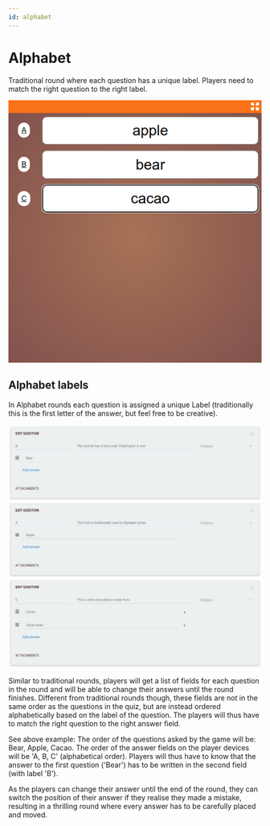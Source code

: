 ```yaml
---
id: alphabet
---
```


# Alphabet
Traditional round where each question has a unique label. Players need to match the right question to the right label.

![Screenshot of an alphabet round while playing](../../../assets/images/round-modes/alphabet-answer-screen.png)

## Alphabet labels
In Alphabet rounds each question is assigned a unique Label (traditionally this is the first letter of the answer, but
feel free to be creative). 

![Screenshot of an alphabet round in the quiz editor](../../../assets/images/round-modes/alphabet-round.png)

Similar to traditional rounds, players will get a list of fields for each question in the round and will be able to 
change their answers until the round finishes. Different from traditional rounds though, these fields are not in the 
same order as the questions in the quiz, but are instead ordered alphabetically based on the label of the question. 
The players will thus have to match the right question to the right answer field.

See above example: The order of the questions asked by the game will be: Bear, Apple, Cacao. The order of the answer 
fields on the player devices will be 'A, B, C' (alphabetical order). Players will thus have to know that the answer to 
the first question ('Bear') has to be written in the second field (with label 'B').

As the players can change their answer until the end of the round, they can switch the position of their answer if 
they realise they made a mistake, resulting in a thrilling round where every answer has to be carefully placed and moved.
